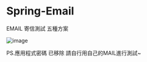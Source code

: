 # Spring-Email

EMAIL 寄信測試 五種方案

![image](https://user-images.githubusercontent.com/57822275/173012699-746a5690-31b5-40f8-b17b-a8c4d7c14808.png)

PS.應用程式密碼 已移除 請自行用自己的MAIL進行測試~
